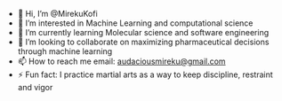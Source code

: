 - 👋 Hi, I’m @MirekuKofi
- 👀 I’m interested in Machine Learning and computational science
- 🌱 I’m currently learning Molecular science and software engineering
- 💞️ I’m looking to collaborate on maximizing pharmaceutical decisions through machine learning
- 📫 How to reach me email: audaciousmireku@gmail.com
- ⚡ Fun fact: I practice martial arts as a way to keep discipline, restraint and vigor

<!---
MirekuKofi/MirekuKofi is a ✨ special ✨ repository because its `README.md` (this file) appears on your GitHub profile.
You can click the Preview link to take a look at your changes.
--->
